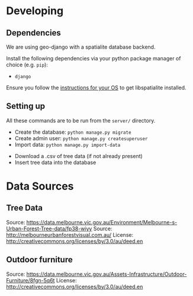 # Developing

## Dependencies

We are using geo-django with a spatialite database backend.

Install the following dependencies via your python package manager of choice (e.g. `pip`):
 *  `django`

Ensure you follow the [instructions for your OS](https://docs.djangoproject.com/en/1.9/ref/contrib/gis/install/spatialite/) to get libspatialite installed.

## Setting up

All these commands are to be run from the `server/` directory.

* Create the database: `python manage.py migrate`
* Create admin user: `python manage.py createsuperuser`
* Import data: `python manage.py import-data`
 + Download a .csv of tree data (if not already present)
 + Insert tree data into the database

# Data Sources

## Tree Data

Source: https://data.melbourne.vic.gov.au/Environment/Melbourne-s-Urban-Forest-Tree-data/fp38-wiyy
Source: http://melbourneurbanforestvisual.com.au/
License: http://creativecommons.org/licenses/by/3.0/au/deed.en

## Outdoor furniture

Source: https://data.melbourne.vic.gov.au/Assets-Infrastructure/Outdoor-Furniture/8fgn-5q6t
License: http://creativecommons.org/licenses/by/3.0/au/deed.en
